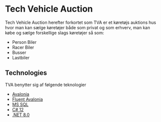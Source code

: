 # Tech Vehicle Auction
Tech Vehicle Auction herefter forkortet som TVA er et køretøjs auktions hus hvor man kan sælge køretøjer både som privat og som erhverv, man kan købe og sælge forskellige slags køretøjer så som:
* Person Biler
* Racer Biler
* Busser
* Lastbiler
## Technologies
TVA benytter sig af følgende teknologier
* [Avalonia](https://avaloniaui.net/)
* [Fluent Avalonia](https://github.com/amwx/FluentAvalonia)
* [MS SQL](https://www.microsoft.com/en-us/sql-server/sql-server-downloads)
* [C# 12](https://learn.microsoft.com/en-us/dotnet/csharp/whats-new/csharp-12)
* [.NET 8.0](https://learn.microsoft.com/en-us/dotnet/core/whats-new/dotnet-8/overview)
